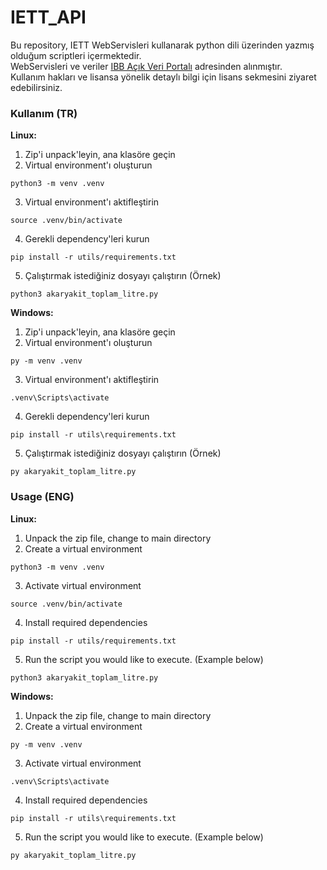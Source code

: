 # IETT_API
Bu repository, IETT WebServisleri kullanarak python dili üzerinden yazmış olduğum scriptleri içermektedir.  
WebServisleri ve veriler [IBB Açık Veri Portalı](https://data.ibb.gov.tr/) adresinden alınmıştır.  
Kullanım hakları ve lisansa yönelik detaylı bilgi için lisans sekmesini ziyaret edebilirsiniz.  


### Kullanım (TR)
**Linux:**  
1. Zip'i unpack'leyin, ana klasöre geçin  
2. Virtual environment'ı oluşturun  
```
python3 -m venv .venv
```
3. Virtual environment'ı aktifleştirin  
```
source .venv/bin/activate
```
4. Gerekli dependency'leri kurun  
```
pip install -r utils/requirements.txt
```
5. Çalıştırmak istediğiniz dosyayı çalıştırın (Örnek)  
```
python3 akaryakit_toplam_litre.py
```
  
**Windows:**  
1. Zip'i unpack'leyin, ana klasöre geçin  
2. Virtual environment'ı oluşturun  
```
py -m venv .venv
```
3. Virtual environment'ı aktifleştirin  
```
.venv\Scripts\activate
```
4. Gerekli dependency'leri kurun  
```
pip install -r utils\requirements.txt
```
5. Çalıştırmak istediğiniz dosyayı çalıştırın (Örnek)  
```
py akaryakit_toplam_litre.py
```


### Usage (ENG)
**Linux:**  
1. Unpack the zip file, change to main directory  
2. Create a virtual environment  
```
python3 -m venv .venv
```
3. Activate virtual environment  
```
source .venv/bin/activate
```
4. Install required dependencies  
```
pip install -r utils/requirements.txt
```
5. Run the script you would like to execute. (Example below)  
```
python3 akaryakit_toplam_litre.py
```
  
**Windows:**  
1. Unpack the zip file, change to main directory  
2. Create a virtual environment  
```
py -m venv .venv
```
3. Activate virtual environment  
```
.venv\Scripts\activate
```
4. Install required dependencies  
```
pip install -r utils\requirements.txt
```
5. Run the script you would like to execute. (Example below)  
```
py akaryakit_toplam_litre.py
```
